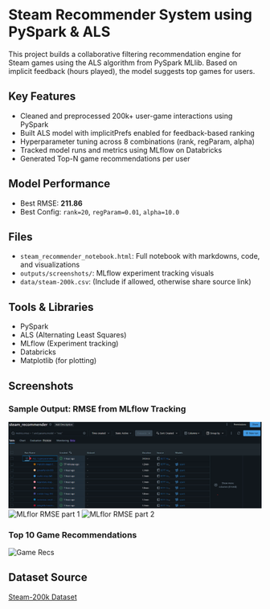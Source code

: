 # Steam Recommender System using PySpark & ALS

This project builds a collaborative filtering recommendation engine for Steam games using the ALS algorithm from PySpark MLlib. Based on implicit feedback (hours played), the model suggests top games for users.

## Key Features

- Cleaned and preprocessed 200k+ user-game interactions using PySpark
- Built ALS model with implicitPrefs enabled for feedback-based ranking
- Hyperparameter tuning across 8 combinations (rank, regParam, alpha)
- Tracked model runs and metrics using MLflow on Databricks
- Generated Top-N game recommendations per user

## Model Performance

- Best RMSE: **211.86**
- Best Config: `rank=20`, `regParam=0.01`, `alpha=10.0`

## Files

- `steam_recommender_notebook.html`: Full notebook with markdowns, code, and visualizations
- `outputs/screenshots/`: MLflow experiment tracking visuals
- `data/steam-200k.csv`: (Include if allowed, otherwise share source link)

## Tools & Libraries

- PySpark
- ALS (Alternating Least Squares)
- MLflow (Experiment tracking)
- Databricks
- Matplotlib (for plotting)

## Screenshots

### Sample Output: RMSE from MLflow Tracking
![MLflow RMSE](screenshots/mflow.png)
![MLflor RMSE part 1](screenshot/first_run_1.png)
![MLflor RMSE part 2](screenshot/first_run_2.png)

### Top 10 Game Recommendations
![Game Recs](screenshots/top_game_recommendations.png)


## Dataset Source

[Steam-200k Dataset](https://www.kaggle.com/datasets/tamber/steam-video-games)
